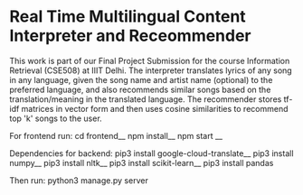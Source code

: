# Real Time Multilingual Content Interpreter and Receommender

This work is part of our Final Project Submission for the course Information Retrieval (CSE508) at IIIT Delhi.
The interpreter translates lyrics of any song in any language, given the song name and artist name (optional) to the preferred language, and also recommends similar songs 
based on the translation/meaning in the translated language.
The recommender stores tf-idf matrices in vector form and then uses cosine similarities to recommend top 'k' songs to the user.

For frontend  run:
cd frontend__ 
npm install__
npm start __

Dependencies for backend:
pip3 install google-cloud-translate__
pip3 install numpy__
pip3 install nltk__
pip3 install scikit-learn__
pip3 install pandas

Then run:
python3 manage.py server
